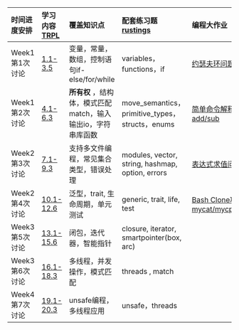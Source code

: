 | 时间进度安排     | 学习内容 [TRPL](https://kaisery.github.io/trpl-zh-cn/) | 覆盖知识点  |  配套练习题 [rustings](https://github.com/rust-lang/rustlings) | 编程大作业   |
| :------------ | :------------ | :------------ | :------------ | :------------ |
| Week1<br>第1次讨论  | [1.1-3.5](https://kaisery.github.io/trpl-zh-cn/ch01-01-installation.html)  |  变量，常量，数组，控制语句if-else/for/while   | variables，functions，if  |  [约瑟夫环问题](https://github.com/limingth/NCCL/blob/master/Unit-1/Lesson-10.md)  |
| Week1<br>第2次讨论 | [4.1-6.3](https://kaisery.github.io/trpl-zh-cn/ch04-01-what-is-ownership.html)   | **所有权** ，结构体，模式匹配match，输入输出io，字符串库函数  |  move_semantics，primitive_types，structs，enums |    [简单命令解释器<br>add/sub](https://github.com/limingth/NCCL/blob/master/Unit-1/Lesson-19.md)   |
| Week2<br>第3次讨论 | [7.1-9.3](https://kaisery.github.io/trpl-zh-cn/ch07-01-packages-and-crates.html)  | 支持多文件编程，常见集合类型，错误处理  | modules, vector, string, hashmap, option, errors   | [表达式求值问题](https://github.com/limingth/NCCL/blob/master/Unit-2/Lesson-35.md)  |
| Week2<br>第4次讨论  |  [10.1-12.6](https://kaisery.github.io/trpl-zh-cn/ch10-01-syntax.html)  | 泛型，trait, 生命周期，单元测试 | generic, trait, life,  test   |  [Bash Clone项目<br>mycat/mycp/calc](https://github.com/limingth/NCCL/blob/master/Unit-2/Lesson-32.md) |
| Week3<br>第5次讨论  | [13.1-15.6](https://kaisery.github.io/trpl-zh-cn/ch13-01-closures.html)   | 闭包，迭代器，智能指针 |  closure, iterator, smartpointer(box, arc) |   |
| Week3<br>第6次讨论 | [16.1-18.3](https://kaisery.github.io/trpl-zh-cn/ch16-01-threads.html)  | 多线程，并发操作，模式匹配  | threads , match |   |
| Week4<br>第7次讨论 | [19.1-20.3](https://kaisery.github.io/trpl-zh-cn/ch19-01-unsafe-rust.html)  | unsafe编程，多线程应用  | unsafe，threads  |   | |




